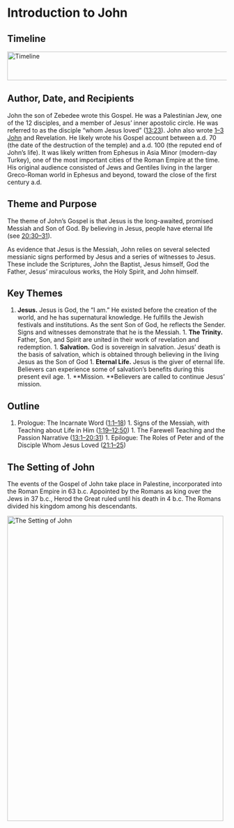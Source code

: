 
# Introduction to John

## Timeline

 [ <img src="https:https://www.esv.org//static.esvmedia.orghttps://www.esv.org/media/esv-global-study-biblehttps://www.esv.org/images/mediumhttps://www.esv.org/chart_43_timeline.png" alt="Timeline" width="700" height="66"/> ](https:https://www.esv.org//static.esvmedia.orghttps://www.esv.org/media/esv-global-study-biblehttps://www.esv.org/images/big/chart_43_timeline.png) 

## Author, Date, and Recipients

John the son of Zebedee wrote this Gospel. He was a Palestinian Jew, one of the 12 disciples, and a member of Jesus’ inner apostolic circle. He was referred to as the disciple “whom Jesus loved” ([13:23](https://www.esv.org/John+13%3A23/)). John also wrote [1–3 John](https://www.esv.org/1+John+1%3A1%E2%80%935%3A21/) and Revelation. He likely wrote his Gospel account between a.d. 70 (the date of the destruction of the temple) and a.d. 100 (the reputed end of John’s life). It was likely written from Ephesus in Asia Minor (modern-day Turkey), one of the most important cities of the Roman Empire at the time. His original audience consisted of Jews and Gentiles living in the larger Greco-Roman world in Ephesus and beyond, toward the close of the first century a.d.

## Theme and Purpose

The theme of John’s Gospel is that Jesus is the long-awaited, promised Messiah and Son of God. By believing in Jesus, people have eternal life (see [20:30–31](https://www.esv.org/John+20%3A30%E2%80%9331/)).

As evidence that Jesus is the Messiah, John relies on several selected messianic signs performed by Jesus and a series of witnesses to Jesus. These include the Scriptures, John the Baptist, Jesus himself, God the Father, Jesus’ miraculous works, the Holy Spirit, and John himself.

## Key Themes
1. **Jesus.** Jesus is God, the “I am.” He existed before the creation of the world, and he has supernatural knowledge. He fulfills the Jewish festivals and institutions. As the sent Son of God, he reflects the Sender. Signs and witnesses demonstrate that he is the Messiah. 1. **The Trinity.** Father, Son, and Spirit are united in their work of revelation and redemption. 1. **Salvation.** God is sovereign in salvation. Jesus’ death is the basis of salvation, which is obtained through believing in the living Jesus as the Son of God 1. **Eternal Life.** Jesus is the giver of eternal life. Believers can experience some of salvation’s benefits during this present evil age. 1. **Mission. **Believers are called to continue Jesus’ mission. 
## Outline
1. Prologue: The Incarnate Word ([1:1–18](https://www.esv.org/John+1%3A1%E2%80%9318/)) 1. Signs of the Messiah, with Teaching about Life in Him ([1:19–12:50](https://www.esv.org/John+1%3A19%E2%80%9312%3A50/)) 1. The Farewell Teaching and the Passion Narrative ([13:1–20:31](https://www.esv.org/John+13%3A1%E2%80%9320%3A31/)) 1. Epilogue: The Roles of Peter and of the Disciple Whom Jesus Loved ([21:1–25](https://www.esv.org/John+21%3A1%E2%80%9325/)) 
## The Setting of John

The events of the Gospel of John take place in Palestine, incorporated into the Roman Empire in 63 b.c. Appointed by the Romans as king over the Jews in 37 b.c., Herod the Great ruled until his death in 4 b.c. The Romans divided his kingdom among his descendants.

 [ <img src="https:https://www.esv.org//static.esvmedia.orghttps://www.esv.org/media/esv-global-study-biblehttps://www.esv.org/images/mediumhttps://www.esv.org/map_43_01.jpg" alt="The Setting of John" width="496" height="700"/> ](https:https://www.esv.org//static.esvmedia.orghttps://www.esv.org/media/esv-global-study-biblehttps://www.esv.org/images/big/map_43_01.jpg) 

